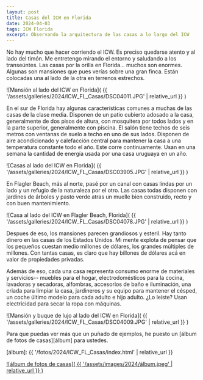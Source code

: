 ```yaml
---
layout: post
title: Casas del ICW en Florida
date: 2024-04-03
tags: ICW Florida
excerpt: Observando la arquitectura de las casas a lo largo del ICW
---
```


No hay mucho que hacer corriendo el ICW. Es preciso quedarse atento y
al lado del timón. Me entretengo mirando el entorno y saludando a los
transeúntes. Las casas por la orilla en Florida... muchos son enormes. Algunas
son mansiones que pues verías sobre una gran finca. Están colocadas una al
lado de la otra en terrenos estrechos.

![Mansión al lado del ICW en Florida](
  {{ '/assets/galleries/2024/ICW_FL_Casas/DSC04011.JPG' | relative_url }}
)

En el sur de Florida hay algunas características comunes a muchas de las casas
de la clase media.  Disponen de un patio cubierto adosado a la casa,
generalmente de dos pisos de altura, con mosquitera por todos lados y en la
parte superior, generalmente con piscina.  El salón tiene techos de seis metros
con ventanas de suelo
a techo en uno de sus lados.  Disponen de aire acondicionado y calefacción
central para mantener la casa a una temperatura constante todo el año. Este
corre continuamente. Usan en una semana la cantidad de energía usada por una
casa uruguaya en un año.

![Casas al lado del ICW en Florida](
  {{ '/assets/galleries/2024/ICW_FL_Casas/DSC03905.JPG' | relative_url }}
)


En Flagler Beach, más al norte, pasé por un canal con casas lindas por
un lado y un refugio de la naturaleza por el otro. Las casas todas
disponen con jardines de árboles y pasto verde atras un muelle bien
construido, recto y con buen mantenimiento.

![Casa al lado del ICW en Flagler Beach, Florida](
  {{ '/assets/galleries/2024/ICW_FL_Casas/DSC04078.JPG' | relative_url }}
)

Despues de eso, los mansiones parecen grandiosos y esteril.
Hay tanto dinero en las casas de los Estados Unidos. Mi mente explota
de pensar que los pequeños cuestan medio millones de dólares, los grandes
múltiples de millones. Con tantas casas, es claro que hay billones de
dólares acá en valor de propiedades privadas.

Además de eso, cada una casa representa consumo enorme de materiales y
servicios-- muebles para el hogar, electrodomésticos para la
cocina, lavadoras y secadoras, alfombras, accesorios de baño e iluminación, una
criada para limpiar la casa, jardineros y su equipo para mantener el césped, un
coche último modelo para cada adulto e hijo adulto.
¿Lo leíste? Usan electricidad para secar la ropa con máquinas.

![Mansión y buque de lujo al lado del ICW en Florida](
  {{ '/assets/galleries/2024/ICW_FL_Casas/DSC04009.JPG' | relative_url }}
)

Para que puedas ver más que un puñado de ejemplos, he puesto un [álbum de fotos
de casas][álbum] para ustedes.

[álbum]: {{ '/fotos/2024/ICW_FL_Casas/index.html' | relative_url }}

<a href="{{'/fotos/2024/ICW_FL_Casas/index.html' | relative_url }}">
![álbum de fotos de casas](
  {{ '/assets/images/2024/álbum.jpeg' | relative_url }}
)
</a>


